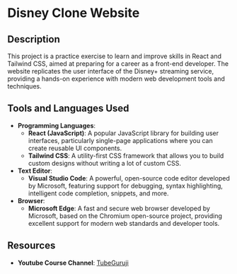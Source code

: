 # Disney Clone Website

## Description
This project is a practice exercise to learn and improve skills in React and Tailwind CSS, aimed at preparing for a career as a front-end developer. The website replicates the user interface of the Disney+ streaming service, providing a hands-on experience with modern web development tools and techniques.

## Tools and Languages Used
- **Programming Languages**: 
    - **React (JavaScript)**: A popular JavaScript library for building user interfaces, particularly single-page applications where you can create reusable UI components.
    - **Tailwind CSS**: A utility-first CSS framework that allows you to build custom designs without writing a lot of custom CSS.
- **Text Editor**: 
    - **Visual Studio Code**: A powerful, open-source code editor developed by Microsoft, featuring support for debugging, syntax highlighting, intelligent code completion, snippets, and more.
- **Browser**: 
    - **Microsoft Edge**: A fast and secure web browser developed by Microsoft, based on the Chromium open-source project, providing excellent support for modern web standards and developer tools.

## Resources
- **Youtube Course Channel**: [TubeGuruji](https://www.youtube.com/@tubeguruji)